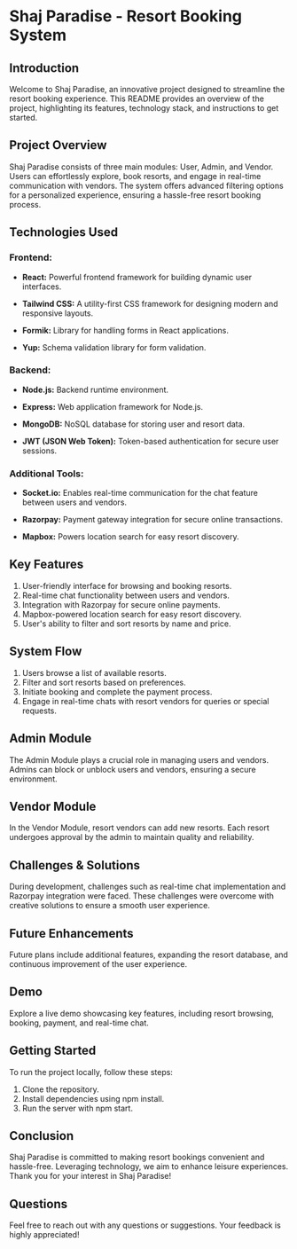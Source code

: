 # Shaj Paradise - Resort Booking System

## Introduction
Welcome to Shaj Paradise, an innovative project designed to streamline the resort booking experience. This README provides an overview of the project, highlighting its features, technology stack, and instructions to get started.

## Project Overview
Shaj Paradise consists of three main modules: User, Admin, and Vendor. Users can effortlessly explore, book resorts, and engage in real-time communication with vendors. The system offers advanced filtering options for a personalized experience, ensuring a hassle-free resort booking process.

## Technologies Used

### Frontend:

- **React:** Powerful frontend framework for building dynamic user interfaces.
  
- **Tailwind CSS:** A utility-first CSS framework for designing modern and responsive layouts.
  
- **Formik:** Library for handling forms in React applications.
  
- **Yup:** Schema validation library for form validation.

### Backend:

- **Node.js:** Backend runtime environment.
  
- **Express:** Web application framework for Node.js.
  
- **MongoDB:** NoSQL database for storing user and resort data.
  
- **JWT (JSON Web Token):** Token-based authentication for secure user sessions.

### Additional Tools:

- **Socket.io:** Enables real-time communication for the chat feature between users and vendors.
  
- **Razorpay:** Payment gateway integration for secure online transactions.
  
- **Mapbox:** Powers location search for easy resort discovery.

## Key Features
1. User-friendly interface for browsing and booking resorts.
2. Real-time chat functionality between users and vendors.
3. Integration with Razorpay for secure online payments.
4. Mapbox-powered location search for easy resort discovery.
5. User's ability to filter and sort resorts by name and price.

## System Flow
1. Users browse a list of available resorts.
2. Filter and sort resorts based on preferences.
3. Initiate booking and complete the payment process.
4. Engage in real-time chats with resort vendors for queries or special requests.

## Admin Module
The Admin Module plays a crucial role in managing users and vendors. Admins can block or unblock users and vendors, ensuring a secure environment.

## Vendor Module
In the Vendor Module, resort vendors can add new resorts. Each resort undergoes approval by the admin to maintain quality and reliability.

## Challenges & Solutions
During development, challenges such as real-time chat implementation and Razorpay integration were faced. These challenges were overcome with creative solutions to ensure a smooth user experience.

## Future Enhancements
Future plans include additional features, expanding the resort database, and continuous improvement of the user experience.

## Demo
Explore a live demo showcasing key features, including resort browsing, booking, payment, and real-time chat.

## Getting Started
To run the project locally, follow these steps:

1. Clone the repository.
2. Install dependencies using npm install.
3. Run the server with npm start.

## Conclusion
Shaj Paradise is committed to making resort bookings convenient and hassle-free. Leveraging technology, we aim to enhance leisure experiences. Thank you for your interest in Shaj Paradise!

## Questions
Feel free to reach out with any questions or suggestions. Your feedback is highly appreciated!
